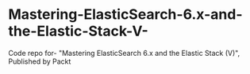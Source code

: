 # Mastering-ElasticSearch-6.x-and-the-Elastic-Stack-V-
Code repo for- "Mastering ElasticSearch 6.x and the Elastic Stack (V)",  Published by Packt
